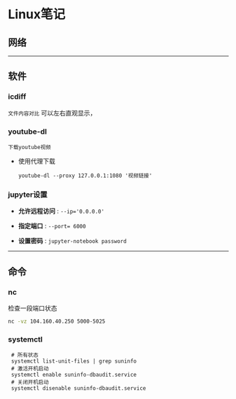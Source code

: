 # Linux笔记

## 网络





-----------------------------------------------------------------------------------------------------------------------------------------



## 软件

### icdiff 
`文件内容对比`
可以左右直观显示，

### youtube-dl 
`下载youtube视频`
* 使用代理下载
  
  `youtube-dl --proxy 127.0.0.1:1080 '视频链接'`

### jupyter设置

 - **允许远程访问** : `--ip='0.0.0.0'`

 - **指定端口** : `--port= 6000`

 - **设置密码** : `jupyter-notebook password`



-----------------------------------------------------------------------------------------------------------------------------------------




## 命令

### nc
检查一段端口状态
```bash
nc -vz 104.160.40.250 5000-5025
```
### systemctl

```
 # 所有状态
 systemctl list-unit-files | grep suninfo
 # 激活开机启动
 systemctl enable suninfo-dbaudit.service
 # 关闭开机启动
 systemctl disenable suninfo-dbaudit.service
```
